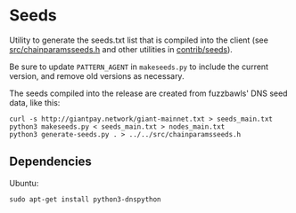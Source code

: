 
# Seeds

Utility to generate the seeds.txt list that is compiled into the client
(see [src/chainparamsseeds.h](/src/chainparamsseeds.h) and other utilities in [contrib/seeds](/contrib/seeds)).

Be sure to update `PATTERN_AGENT` in `makeseeds.py` to include the current version,
and remove old versions as necessary.

The seeds compiled into the release are created from fuzzbawls' DNS seed data, like this:

    curl -s http://giantpay.network/giant-mainnet.txt > seeds_main.txt
    python3 makeseeds.py < seeds_main.txt > nodes_main.txt
    python3 generate-seeds.py . > ../../src/chainparamsseeds.h

## Dependencies

Ubuntu:

    sudo apt-get install python3-dnspython